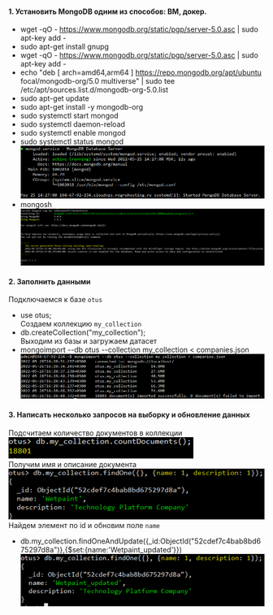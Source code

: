 #### 1. Установить MongoDB одним из способов: ВМ, докер.
- wget -qO - https://www.mongodb.org/static/pgp/server-5.0.asc | sudo apt-key add -  
- sudo apt-get install gnupg  
- wget -qO - https://www.mongodb.org/static/pgp/server-5.0.asc | sudo apt-key add -  
- echo "deb [ arch=amd64,arm64 ] https://repo.mongodb.org/apt/ubuntu focal/mongodb-org/5.0 multiverse" | sudo tee /etc/apt/sources.list.d/mongodb-org-5.0.list  
- sudo apt-get update  
- sudo apt-get install -y mongodb-org  
- sudo systemctl start mongod  
- sudo systemctl daemon-reload  
- sudo systemctl enable mongod  
- sudo systemctl status mongod  
![](https://github.com/nikerov-kirill/OtusDB_2021/blob/master/%D0%91%D0%B0%D0%B7%D0%BE%D0%B2%D1%8B%D0%B5%20%D0%B2%D0%BE%D0%B7%D0%BC%D0%BE%D0%B6%D0%BD%D0%BE%D1%81%D1%82%D0%B8%20mongodb/Screenshot_1.png)  
- mongosh  
![](https://github.com/nikerov-kirill/OtusDB_2021/blob/master/%D0%91%D0%B0%D0%B7%D0%BE%D0%B2%D1%8B%D0%B5%20%D0%B2%D0%BE%D0%B7%D0%BC%D0%BE%D0%B6%D0%BD%D0%BE%D1%81%D1%82%D0%B8%20mongodb/Screenshot_2.png)  
#### 2. Заполнить данными  
Подключаемся к базе `otus`  
- use otus;  
Создаем коллекцию `my_collection`  
- db.createCollection("my_collection");  
Выходим из базы и загружаем датасет  
- mongoimport --db otus --collection my_collection < companies.json  
![](https://github.com/nikerov-kirill/OtusDB_2021/blob/master/%D0%91%D0%B0%D0%B7%D0%BE%D0%B2%D1%8B%D0%B5%20%D0%B2%D0%BE%D0%B7%D0%BC%D0%BE%D0%B6%D0%BD%D0%BE%D1%81%D1%82%D0%B8%20mongodb/Screenshot_3.png)  
#### 3. Написать несколько запросов на выборку и обновление данных  
Подсчитаем количество документов в коллекции  
![](https://github.com/nikerov-kirill/OtusDB_2021/blob/master/%D0%91%D0%B0%D0%B7%D0%BE%D0%B2%D1%8B%D0%B5%20%D0%B2%D0%BE%D0%B7%D0%BC%D0%BE%D0%B6%D0%BD%D0%BE%D1%81%D1%82%D0%B8%20mongodb/Screenshot_4.png)  
Получим имя и описание документа  
![](https://github.com/nikerov-kirill/OtusDB_2021/blob/master/%D0%91%D0%B0%D0%B7%D0%BE%D0%B2%D1%8B%D0%B5%20%D0%B2%D0%BE%D0%B7%D0%BC%D0%BE%D0%B6%D0%BD%D0%BE%D1%81%D1%82%D0%B8%20mongodb/Screenshot_5.png)
Найдем элемент по id и обновим поле `name`  
- db.my_collection.findOneAndUpdate({_id:ObjectId("52cdef7c4bab8bd675297d8a")},{$set:{name:'Wetpaint_updated'}})  
![](https://github.com/nikerov-kirill/OtusDB_2021/blob/master/%D0%91%D0%B0%D0%B7%D0%BE%D0%B2%D1%8B%D0%B5%20%D0%B2%D0%BE%D0%B7%D0%BC%D0%BE%D0%B6%D0%BD%D0%BE%D1%81%D1%82%D0%B8%20mongodb/Screenshot_6.png)  

